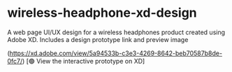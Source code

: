 # wireless-headphone-xd-design
A web page UI/UX design for a wireless headphones product created using Adobe XD. Includes a design prototype link and preview image

(https://xd.adobe.com/view/5a94533b-c3e3-4269-8642-beb70587b8de-0fc7/) [🟢 View the interactive prototype on XD]



                                                                    
